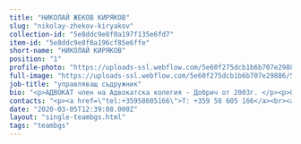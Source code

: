 ```yaml
---
title: "НИКОЛАЙ ЖЕКОВ КИРЯКОВ"
slug: "nikolay-zhekov-kiryakov"
collection-id: "5e8ddc9e8f0a197f135e6fd7"
item-id: "5e8ddc9e8f0a196cf85e6ffe"
short-name: "НИКОЛАЙ КИРЯКОВ"
position: "1"
profile-photo: "https://uploads-ssl.webflow.com/5e60f275dcb1b6b707e29886/5ea57cadc07d785e533b3bb0_kiryakov.jpeg"
full-image: "https://uploads-ssl.webflow.com/5e60f275dcb1b6b707e29886/5e8710250b70be3158d7d701_image%2013.jpg"
job-title: "управляващ съдружник"
bio: "<p>АДВОКАТ член на Адвокатска колегия - Добрич от 2003г. </p><p>ОБРАЗОВАНИЕ:<br>ТУ Варна<br>дипломиран: 2000г.<br>придобита правоспособност: 2001г.</p><p>ОБЛАСТИ НА ПРАКТИКА:<br>Гражданско право, търговско и дружествено право, административно право и процес, данъчно и митническо право, телекомукационно право, процесуално представителство пред съд и арбитраж.</p>"
contacts: "<p><a href=\"tel:+35958605166\">T: +359 58 605 166</a><br><a href=\"tel:+359888510605\">M: +359 888 510 605</a><br><a href=\"mailto:kiryakov@kantora.bg\">KIRYAKOV@KANTORA.BG</a><br>SKYPE: ADVOKAT_NIKOLAY_KIRYAKOV</p>"
date: "2020-03-05T12:39:08.000Z"
layout: "single-teambgs.html"
tags: "teambgs"
---
```



